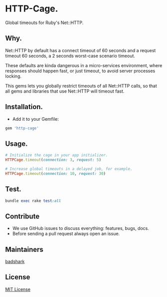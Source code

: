 # HTTP-Cage.

Global timeouts for Ruby's Net::HTTP.

## Why.

Net::HTTP by default has a connect timeout of 60 seconds and a request timeout 60 seconds, a 2 seconds worst-case scenario timeout.

These defaults are kinda dangerous in a micro-services environment, where responses should happen fast, or just timeout, to avoid server processes locking.

This gems lets you globally restrict timeouts of all Net::HTTP calls, so that all gems and libraries that use Net::HTTP will timeout fast.

## Installation.

- Add it to your Gemfile:
```ruby
gem 'http-cage'
```

## Usage.

```ruby
# Initialize the cage in your app initializer.
HTTPCage.timeout(connection: 3, request: 5)

# Increase global timeouts in a delayed job, for example.
HTTPCage.timeout(connection: 10, request: 30)
```

## Test.

```ruby
bundle exec rake test:all
```

## Contribute

- We use GitHub issues to discuss everything: features, bugs, docs.
- Before sending a pull request always open an issue.

## Maintainers

[badshark](https://github.com/badshark)

## License

[MIT License](https://opensource.org/licenses/MIT)
